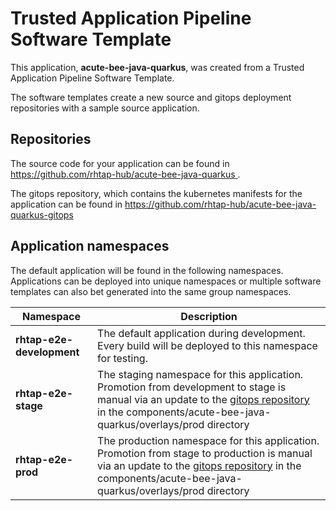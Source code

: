 # Trusted Application Pipeline Software Template

This application, **acute-bee-java-quarkus**, was created from a Trusted Application Pipeline Software Template.

The software templates create a new source and gitops deployment repositories with a sample source application. 

## Repositories

The source code for your application can be found in [https://github.com/rhtap-hub/acute-bee-java-quarkus ](https://github.com/rhtap-hub/acute-bee-java-quarkus ).
 
The gitops repository, which contains the kubernetes manifests for the application can be found in 
[https://github.com/rhtap-hub/acute-bee-java-quarkus-gitops ](https://github.com/rhtap-hub/acute-bee-java-quarkus-gitops ) 

## Application namespaces 

The default application will be found in the following namespaces. Applications can be deployed into unique namespaces or multiple software templates can also bet generated into the same group namespaces.  

|  Namespace   |  Description   |  
| -------- | -------- |   
| **rhtap-e2e-development** | The default application during development. Every build will be deployed to this namespace for testing. | 
| **rhtap-e2e-stage** | The staging namespace for this application. Promotion from development to stage is manual via an update to the [gitops repository](https://github.com/rhtap-hub/acute-bee-java-quarkus-gitops ) in the components/acute-bee-java-quarkus/overlays/prod directory |  
| **rhtap-e2e-prod** | The production namespace for this application. Promotion from stage to production is manual via an update to the [gitops repository](https://github.com/rhtap-hub/acute-bee-java-quarkus-gitops ) in the components/acute-bee-java-quarkus/overlays/prod directory | 